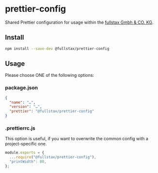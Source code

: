 # prettier-config

Shared Prettier configuration for usage within the [fullstax Gmbh & CO. KG](https://www.fullstax.de).

## Install

```bash
npm install --save-dev @fullstax/prettier-config
```

## Usage

Please choose ONE of the following options:

### package.json

```json
{
  "name": "…",
  "version": "…",
  "prettier": "@fullstax/prettier-config"
}
```

### .prettierrc.js

This option is useful, if you want to overwrite the common config with a project-specific one.

```js
module.exports = {
  ...require("@fullstax/prettier-config"),
  "printWidth": 80,
};
```
